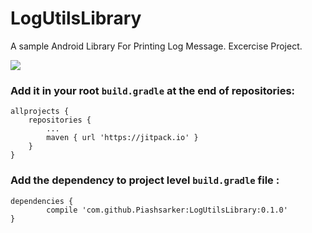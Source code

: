 # LogUtilsLibrary
A sample Android Library For Printing Log Message. Excercise Project.

[![](https://jitpack.io/v/Piashsarker/LogUtilsLibrary.svg)](https://jitpack.io/#Piashsarker/LogUtilsLibrary)


### Add it in your root `build.gradle` at the end of repositories:


	allprojects {
		repositories {
			...
			maven { url 'https://jitpack.io' }
		}
	}

### Add the dependency to project level `build.gradle` file : 

	dependencies {
	        compile 'com.github.Piashsarker:LogUtilsLibrary:0.1.0'
	}


